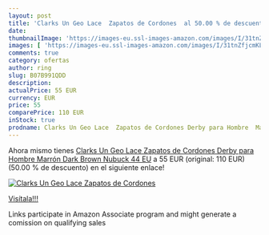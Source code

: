 ```yaml
---
layout: post
title: 'Clarks Un Geo Lace  Zapatos de Cordones  al 50.00 % de descuento'
date: 
thumbnailImage: 'https://images-eu.ssl-images-amazon.com/images/I/31tnZfjcmKL._SL200_.jpg'
images: [ 'https://images-eu.ssl-images-amazon.com/images/I/31tnZfjcmKL._SL200_.jpg' ]
comments: true
category: ofertas
author: ring
slug: B07B991QDD
description:
actualPrice: 55 EUR
currency: EUR
price: 55
comparePrice: 110 EUR
inStock: true
prodname: Clarks Un Geo Lace  Zapatos de Cordones Derby para Hombre  Marrón  Dark Brown Nubuck   44 EU
---
```


Ahora mismo tienes [Clarks Un Geo Lace  Zapatos de Cordones Derby para Hombre  Marrón  Dark Brown Nubuck   44 EU](https://www.amazon.es/dp/B07B991QDD/?tag=tolees-21) a 55 EUR (original: 110 EUR) (50.00 %  de descuento) en el siguiente enlace!

[![Clarks Un Geo Lace  Zapatos de Cordones ](https://images-eu.ssl-images-amazon.com/images/I/31tnZfjcmKL._SL200_.jpg)](https://www.amazon.es/dp/B07B991QDD/?tag=tolees-21)

[Visítala!!!](https://www.amazon.es/dp/B07B991QDD/?tag=tolees-21)

Links participate in Amazon Associate program and might generate a comission on qualifying sales
